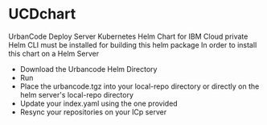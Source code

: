 # UCDchart
UrbanCode Deploy Server Kubernetes Helm Chart for IBM Cloud private
Helm CLI must be installed for building this helm package
In order to install this chart on a Helm Server
 - Download the Urbancode Helm Directory
 - Run <helm package urbancode>
 - Place the urbancode.tgz into your local-repo directory or directly on the helm server's local-repo directory
 - Update your index.yaml using the one provided
 - Resync your repositories on your ICp server
